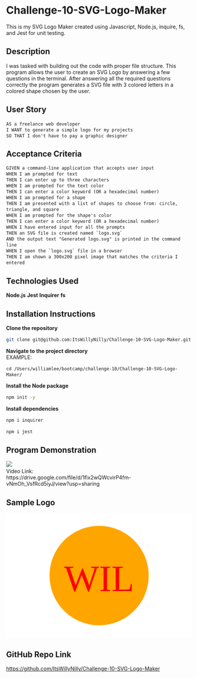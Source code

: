 # Challenge-10-SVG-Logo-Maker
This is my SVG Logo Maker created using Javascript, Node.js, inquire, fs, and Jest for unit testing.

## Description
I was tasked with building out the code with proper file structure. This program allows the user to create an SVG Logo by answering a few questions in the terminal. After answering all the required questions correctly the program generates a SVG file with 3 colored letters in a colored shape chosen by the user.

## User Story

```
AS a freelance web developer
I WANT to generate a simple logo for my projects
SO THAT I don't have to pay a graphic designer
```

## Acceptance Criteria

```
GIVEN a command-line application that accepts user input
WHEN I am prompted for text
THEN I can enter up to three characters
WHEN I am prompted for the text color
THEN I can enter a color keyword (OR a hexadecimal number)
WHEN I am prompted for a shape
THEN I am presented with a list of shapes to choose from: circle, triangle, and square
WHEN I am prompted for the shape's color
THEN I can enter a color keyword (OR a hexadecimal number)
WHEN I have entered input for all the prompts
THEN an SVG file is created named `logo.svg`
AND the output text "Generated logo.svg" is printed in the command line
WHEN I open the `logo.svg` file in a browser
THEN I am shown a 300x200 pixel image that matches the criteria I entered
```

## Technologies Used
**Node.js**
**Jest**
**Inquirer**
**fs**

## Installation Instructions
**Clone the repository**
```bash
git clone git@github.com:ItsWillyNilly/Challenge-10-SVG-Logo-Maker.git
```

**Navigate to the project directory**
<br>EXAMPLE:
```
cd /Users/williamlee/bootcamp/challenge-10/Challenge-10-SVG-Logo-Maker/
```
**Install the Node package**
```bash
npm init -y
```

**Install dependencies**
```bash
npm i inquirer
```
```bash
npm i jest
```

## Program Demonstration
<img src="assets/videos/Untitled Video September 15, 2024 5_40 PM.gif">
<br>Video Link:<br>
https://drive.google.com/file/d/1fix2wQWcvirP4fm-vNmOh_VsfRcd5iyJ/view?usp=sharing

## Sample Logo
<img src="examples/logo.svg">

## GitHub Repo Link
https://github.com/ItsWillyNilly/Challenge-10-SVG-Logo-Maker